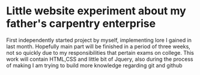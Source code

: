 # Little website experiment about my father's carpentry enterprise
First independently started project by myself, implementing lore I gained in last month. Hopefully main part will be finished 
in a period of three weeks, not so quickly due to my responsibilities that pertain exams on college. This work will contain
HTML,CSS and little bit of Jquery, also during the process of making I am trying to build more knowledge regarding git and github
